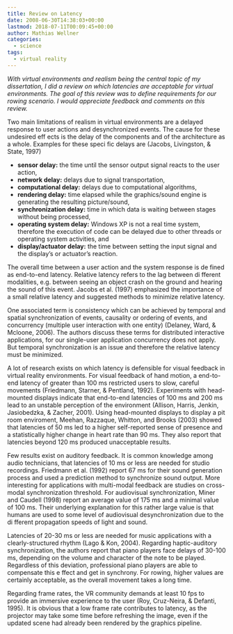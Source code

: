 ```yaml
---
title: Review on Latency
date: 2008-06-30T14:38:03+00:00
lastmod: 2018-07-11T00:09:45+00:00
author: Mathias Wellner
categories:
  - science
tags:
  - virtual reality
---
```

_With virtual environments and realism being the central topic of my dissertation, I did a review on which latencies are acceptable for virtual environments. The goal of this review was to define requirements for our rowing scenario. I would appreciate feedback and comments on this review._ 

Two main limitations of realism in virtual environments are a delayed response to user actions and desynchronized events. The cause for these undesired eff ects is the delay of the components and of the architecture as a whole. Examples for these speci fic delays are (Jacobs, Livingston, & State, 1997)

  * **sensor delay:** the time until the sensor output signal reacts to the user action,
  * **network delay:** delays due to signal transportation,
  * **computational delay:** delays due to computational algorithms,
  * **rendering delay:** time elapsed while the graphics/sound engine is generating the resulting picture/sound,
  * **synchronization delay:** time in which data is waiting between stages without being processed,
  * **operating system delay:** Windows XP is not a real time system, therefore the execution of code can be delayed due to other threads or operating system activities, and
  * **display/actuator delay:** the time between setting the input signal and the display&#8217;s or actuator&#8217;s reaction.

The overall time between a user action and the system response is de fined as end-to-end latency. Relative latency refers to the lag between di fferent modalities, e.g. between seeing an object crash on the ground and hearing the sound of this event. Jacobs et al. (1997) emphasized the importance of a small relative latency and suggested methods to minimize relative latency.

One associated term is consistency which can be achieved by temporal and spatial synchronization of events, causality or ordering of events, and concurrency (multiple user interaction with one entity) (Delaney, Ward, & Mcloone, 2006). The authors discuss these terms for distributed interactive applications, for our single-user application concurrency does not apply. But temporal synchronization is an issue and therefore the relative latency must be minimized.

A lot of research exists on which latency is defensible for visual feedback in virtual reality environments. For visual feedback of hand motion, a end-to-end latency of greater than 100 ms restricted users to slow, careful movements (Friedmann, Starner, & Pentland, 1992). Experiments with head-mounted displays indicate that end-to-end latencies of 100 ms and 200 ms lead to an unstable perception of the environment (Allison, Harris, Jenkin, Jasiobedzka, & Zacher, 2001). Using head-mounted displays to display a pit room enviroment, Meehan, Razzaque, Whitton, and Brooks (2003) showed that latencies of 50 ms led to a higher self-reported sense of presence and a statistically higher change in heart rate than 90 ms. They also report that latencies beyond 120 ms produced unacceptable results.

Few results exist on auditory feedback. It is common knowledge among audio technicians, that latencies of 10 ms or less are needed for studio recordings. Friedmann et al. (1992) report 67 ms for their sound generation process and used a prediction method to synchronize sound output. More interesting for applications with multi-modal feedback are studies on cross-modal synchronization threshold. For audiovisual synchronization, Miner and Caudell (1998) report an average value of 175 ms and a minimal value of 100 ms. Their underlying explanation for this rather large value is that humans are used to some level of audiovisual desynchronization due to the di fferent propagation speeds of light and sound.

Latencies of 20-30 ms or less are needed for music applications with a clearly-structured rhythm (Lago & Kon, 2004). Regarding haptic-auditory synchronization, the authors report that piano players face delays of 30-100 ms, depending on the volume and character of the note to be played. Regardless of this deviation, professional piano players are able to compensate this e ffect and get in synchrony. For rowing, higher values are certainly acceptable, as the overall movement takes a long time.

Regarding frame rates, the VR community demands at least 10 fps to provide an immersive experience to the user (Roy, Cruz-Neira, & Defanti, 1995). It is obvious that a low frame rate contributes to latency, as the projector may take some time before refreshing the image, even if the updated scene had already been rendered by the graphics pipeline.